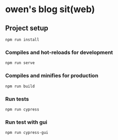 # owen's blog sit(web)

## Project setup
```
npm run install
```

### Compiles and hot-reloads for development
```
npm run serve
```

### Compiles and minifies for production
```
npm run build
```

### Run tests
```
npm run cypress
```

### Run test with gui
```
npm run cypress-gui
```
